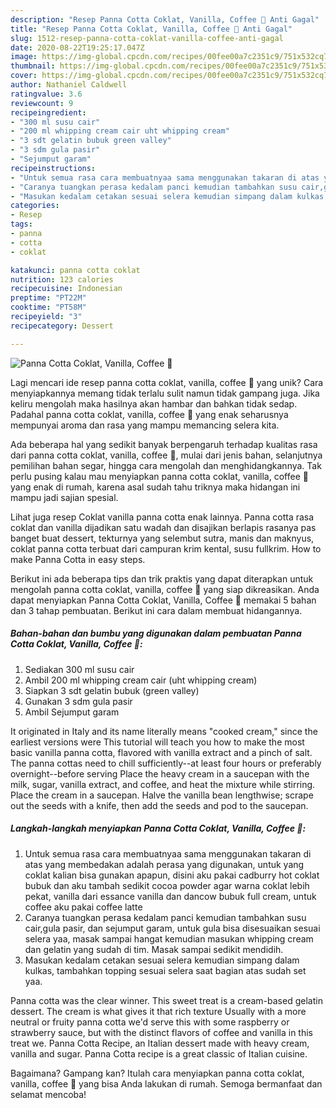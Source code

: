 ```yaml
---
description: "Resep Panna Cotta Coklat, Vanilla, Coffee 🍮 Anti Gagal"
title: "Resep Panna Cotta Coklat, Vanilla, Coffee 🍮 Anti Gagal"
slug: 1512-resep-panna-cotta-coklat-vanilla-coffee-anti-gagal
date: 2020-08-22T19:25:17.047Z
image: https://img-global.cpcdn.com/recipes/00fee00a7c2351c9/751x532cq70/panna-cotta-coklat-vanilla-coffee-🍮-foto-resep-utama.jpg
thumbnail: https://img-global.cpcdn.com/recipes/00fee00a7c2351c9/751x532cq70/panna-cotta-coklat-vanilla-coffee-🍮-foto-resep-utama.jpg
cover: https://img-global.cpcdn.com/recipes/00fee00a7c2351c9/751x532cq70/panna-cotta-coklat-vanilla-coffee-🍮-foto-resep-utama.jpg
author: Nathaniel Caldwell
ratingvalue: 3.6
reviewcount: 9
recipeingredient:
- "300 ml susu cair"
- "200 ml whipping cream cair uht whipping cream"
- "3 sdt gelatin bubuk green valley"
- "3 sdm gula pasir"
- "Sejumput garam"
recipeinstructions:
- "Untuk semua rasa cara membuatnyaa sama menggunakan takaran di atas yang membedakan adalah perasa yang digunakan, untuk yang coklat kalian bisa gunakan apapun, disini aku pakai cadburry hot coklat bubuk dan aku tambah sedikit cocoa powder agar warna coklat lebih pekat, vanilla dari essance vanilla dan dancow bubuk full cream, untuk coffee aku pakai coffee latte"
- "Caranya tuangkan perasa kedalam panci kemudian tambahkan susu cair,gula pasir, dan sejumput garam, untuk gula bisa disesuaikan sesuai selera yaa, masak sampai hangat kemudian masukan whipping cream dan gelatin yang sudah di tim. Masak sampai sedikit mendidih."
- "Masukan kedalam cetakan sesuai selera kemudian simpang dalam kulkas, tambahkan topping sesuai selera saat bagian atas sudah set yaa."
categories:
- Resep
tags:
- panna
- cotta
- coklat

katakunci: panna cotta coklat 
nutrition: 123 calories
recipecuisine: Indonesian
preptime: "PT22M"
cooktime: "PT58M"
recipeyield: "3"
recipecategory: Dessert

---
```



![Panna Cotta Coklat, Vanilla, Coffee 🍮](https://img-global.cpcdn.com/recipes/00fee00a7c2351c9/751x532cq70/panna-cotta-coklat-vanilla-coffee-🍮-foto-resep-utama.jpg)

Lagi mencari ide resep panna cotta coklat, vanilla, coffee 🍮 yang unik? Cara menyiapkannya memang tidak terlalu sulit namun tidak gampang juga. Jika keliru mengolah maka hasilnya akan hambar dan bahkan tidak sedap. Padahal panna cotta coklat, vanilla, coffee 🍮 yang enak seharusnya mempunyai aroma dan rasa yang mampu memancing selera kita.

Ada beberapa hal yang sedikit banyak berpengaruh terhadap kualitas rasa dari panna cotta coklat, vanilla, coffee 🍮, mulai dari jenis bahan, selanjutnya pemilihan bahan segar, hingga cara mengolah dan menghidangkannya. Tak perlu pusing kalau mau menyiapkan panna cotta coklat, vanilla, coffee 🍮 yang enak di rumah, karena asal sudah tahu triknya maka hidangan ini mampu jadi sajian spesial.

Lihat juga resep Coklat vanilla panna cotta enak lainnya. Panna cotta rasa coklat dan vanilla dijadikan satu wadah dan disajikan berlapis rasanya pas banget buat dessert, tekturnya yang selembut sutra, manis dan maknyus, coklat panna cotta terbuat dari campuran krim kental, susu fullkrim. How to make Panna Cotta in easy steps.


Berikut ini ada beberapa tips dan trik praktis yang dapat diterapkan untuk mengolah panna cotta coklat, vanilla, coffee 🍮 yang siap dikreasikan. Anda dapat menyiapkan Panna Cotta Coklat, Vanilla, Coffee 🍮 memakai 5 bahan dan 3 tahap pembuatan. Berikut ini cara dalam membuat hidangannya.

<!--inarticleads1-->

##### Bahan-bahan dan bumbu yang digunakan dalam pembuatan Panna Cotta Coklat, Vanilla, Coffee 🍮:

1. Sediakan 300 ml susu cair
1. Ambil 200 ml whipping cream cair (uht whipping cream)
1. Siapkan 3 sdt gelatin bubuk (green valley)
1. Gunakan 3 sdm gula pasir
1. Ambil Sejumput garam


It originated in Italy and its name literally means &#34;cooked cream,&#34; since the earliest versions were This tutorial will teach you how to make the most basic vanilla panna cotta, flavored with vanilla extract and a pinch of salt. The panna cottas need to chill sufficiently--at least four hours or preferably overnight--before serving Place the heavy cream in a saucepan with the milk, sugar, vanilla extract, and coffee, and heat the mixture while stirring. Place the cream in a saucepan. Halve the vanilla bean lengthwise; scrape out the seeds with a knife, then add the seeds and pod to the saucepan. 

<!--inarticleads2-->

##### Langkah-langkah menyiapkan Panna Cotta Coklat, Vanilla, Coffee 🍮:

1. Untuk semua rasa cara membuatnyaa sama menggunakan takaran di atas yang membedakan adalah perasa yang digunakan, untuk yang coklat kalian bisa gunakan apapun, disini aku pakai cadburry hot coklat bubuk dan aku tambah sedikit cocoa powder agar warna coklat lebih pekat, vanilla dari essance vanilla dan dancow bubuk full cream, untuk coffee aku pakai coffee latte
1. Caranya tuangkan perasa kedalam panci kemudian tambahkan susu cair,gula pasir, dan sejumput garam, untuk gula bisa disesuaikan sesuai selera yaa, masak sampai hangat kemudian masukan whipping cream dan gelatin yang sudah di tim. Masak sampai sedikit mendidih.
1. Masukan kedalam cetakan sesuai selera kemudian simpang dalam kulkas, tambahkan topping sesuai selera saat bagian atas sudah set yaa.


Panna cotta was the clear winner. This sweet treat is a cream-based gelatin dessert. The cream is what gives it that rich texture Usually with a more neutral or fruity panna cotta we&#39;d serve this with some raspberry or strawberry sauce, but with the distinct flavors of coffee and vanilla in this treat we. Panna Cotta Recipe, an Italian dessert made with heavy cream, vanilla and sugar. Panna Cotta recipe is a great classic of Italian cuisine. 

Bagaimana? Gampang kan? Itulah cara menyiapkan panna cotta coklat, vanilla, coffee 🍮 yang bisa Anda lakukan di rumah. Semoga bermanfaat dan selamat mencoba!
